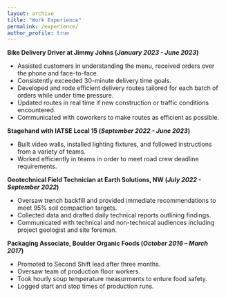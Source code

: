 ```yaml
---
layout: archive
title: "Work Experience"
permalink: /experience/
author_profile: true
---
```

**Bike Delivery Driver at Jimmy Johns (_January 2023 - June 2023_)**
-	Assisted customers in understanding the menu, received orders over the phone and face-to-face.
-	Consistently exceeded 30-minute delivery time goals.
-	Developed and rode efficient delivery routes tailored for each batch of orders while under time pressure.
-	Updated routes in real time if new construction or traffic conditions encountered.
-	Communicated with coworkers to make routes as efficient as possible.

**Stagehand with IATSE Local 15 (_September 2022 - June 2023_)**
- Built video walls, installed lighting fixtures, and followed instructions from a variety of teams.
-	Worked efficiently in teams in order to meet road crew deadline requirements.

**Geotechnical Field Technician at Earth Solutions, NW (_July 2022 - September 2022_)**
- Oversaw trench backfill and provided immediate recommendations to meet 95% soil compaction targets.
-	Collected data and drafted daily technical reports outlining findings.
-	Communicated with technical and non-technical audiences including project geologist and site foreman.

**Packaging Associate, Boulder Organic Foods (_October 2016 – March 2017_)**
- Promoted to Second Shift lead after three months.
- Oversaw team of production floor workers.
- Took hourly soup temperature measurments to enture food safety.
- Logged start and stop times of production runs.
